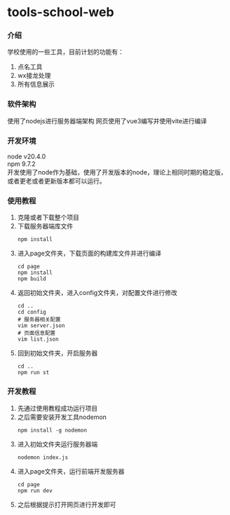 # tools-school-web

### 介绍
学校使用的一些工具，目前计划的功能有：
1. 点名工具
2. wx接龙处理
3. 所有信息展示

### 软件架构
使用了nodejs进行服务器端架构
网页使用了vue3编写并使用vite进行编译

### 开发环境
node v20.4.0  
npm 9.7.2  
开发使用了node作为基础，使用了开发版本的node，理论上相同时期的稳定版，或者更老或者更新版本都可以运行。

### 使用教程
1.  克隆或者下载整个项目
2.  下载服务器端库文件
    ```shell
    npm install
    ```
3.  进入page文件夹，下载页面的构建库文件并进行编译
    ```shell
    cd page
    npm install
    npm build
    ```
4. 返回初始文件夹，进入config文件夹，对配置文件进行修改
    ```shell
    cd ..
    cd config
    # 服务器相关配置
    vim server.json
    # 页面信息配置
    vim list.json
    ```
5. 回到初始文件夹，开启服务器
    ```shell
    cd ..
    npm run st
    ```

### 开发教程
1. 先通过使用教程成功运行项目
2. 之后需要安装开发工具nodemon
    ```shell
    npm install -g nodemon
    ```
3. 进入初始文件夹运行服务器端
    ```shell
    nodemon index.js
    ```
4. 进入page文件夹，运行前端开发服务器
    ```shell
    cd page
    npm run dev
    ```
5. 之后根据提示打开网页进行开发即可